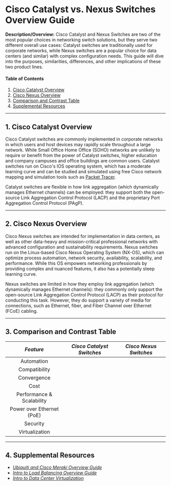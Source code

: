 # Cisco Catalyst vs. Nexus Switches Overview Guide

**Description/Overview:** Cisco Catalyst and Nexus Switches are two of the most popular choices in networking switch solutions, but they serve two different overall use cases: Catalyst switches are traditionally used for corporate networks, while Nexus switches are a popular choice for data centers (and similar) with complex configuration needs. This guide will dive into the purposes, similarities, differences, and other implications of these two product lines. 

#### Table of Contents

1. [Cisco Catalyst Overview](#catalyst)
2. [Cisco Nexus Overview](#nexus)
3. [Comparison and Contrast Table](#compare)
4. [Supplemental Resources](#supplemental)

<hr />

## 1. <a name="catalyst">Cisco Catalyst Overview</a>

Cisco Catalyst switches are commonly implemented in corporate networks in which users and host devices may rapidly scale throughout a large network. While Small Office Home Office (SOHO) networks are unlikely to require or benefit from the power of Catalyst switches, higher education and company campuses and office buildings are common users. Catalyst switches run on Cisco's IOS operating system, which has a moderate learning curve and can be studied and simulated using free Cisco network mapping and simulation tools such as [Packet Tracer](https://www.netacad.com/cisco-packet-tracer).

Catalyst switches are flexible in how link aggregation (which dynamically manages Ethernet channels) can be employed: they support both the open-source Link Aggregation Control Protocol (LACP) and the proprietary Port Aggregation Control Protocol (PAgP).

<hr />

## 2. <a name="nexus">Cisco Nexus Overview</a>

Cisco Nexus switches are intended for implementation in data centers, as well as other data-heavy and mission-critical professional networks with advanced configuration and sustainability requirements. Nexus switches run on the Linux-based Cisco Nexus Operating System (NX-OS), which can optimize process automation, network security, availability, scalability, and performance. While this OS empowers networking professionals by providing complex and nuanced features, it also has a potentially steep learning curve.

Nexus switches are limited in how they employ link aggregation (which dynamically manages Ethernet channels): they commonly only support the open-source Link Aggregation Control Protocol (LACP) as their protocol for conducting this task. However, they do support a variety of media for connections, such as Ethernet, fiber, and Fiber Channel over Ethernet (FCoE) cabling. 

<hr />

## 3. <a name="compare">Comparison and Contrast Table</a>

| *Feature* | *Cisco Catalyst Switches* | *Cisco Nexus Switches* |
| :---: | :---: | :----: |
| Automation | | |
| Compatibility | | |
| Convergence | | |
| Cost | | |
| Performance & Scalability | | |
| Power over Ethernet (PoE) | | |
| Security | | |
| Virtualization | | |

<hr />

## 4. <a name="supplemental">Supplemental Resources</a>

* *[Ubiquiti and Cisco Meraki Overview Guide](https://github.com/chaseofthejungle/unifi-vs-cisco-meraki)*
* *[Intro to Load Balancing Overview Guide](https://github.com/chaseofthejungle/intro-to-load-balancing)*
* *[Intro to Data Center Virtualization](https://github.com/chaseofthejungle/intro-to-data-center-virtualization/)*

